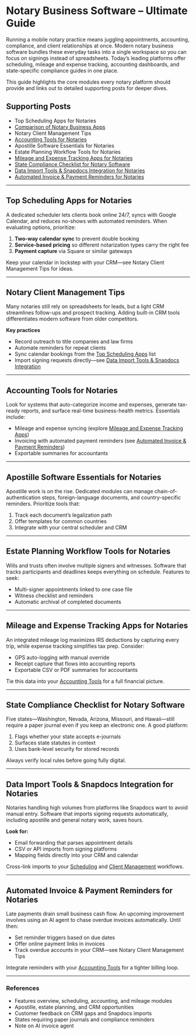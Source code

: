 # Notary Business Software – Ultimate Guide

Running a mobile notary practice means juggling appointments, accounting, compliance, and client relationships at once. Modern notary business software bundles these everyday tasks into a single workspace so you can focus on signings instead of spreadsheets. Today’s leading platforms offer scheduling, mileage and expense tracking, accounting dashboards, and state-specific compliance guides in one place.

This guide highlights the core modules every notary platform should provide and links out to detailed supporting posts for deeper dives.

## Supporting Posts
- Top Scheduling Apps for Notaries
- [Comparison of Notary Business Apps](/notary-app-comparison)
- Notary Client Management Tips
- [Accounting Tools for Notaries](/accounting)
- Apostille Software Essentials for Notaries
- Estate Planning Workflow Tools for Notaries
- [Mileage and Expense Tracking Apps for Notaries](/post/expense-tracking)
- [State Compliance Checklist for Notary Software](/compliance)
- [Data Import Tools & Snapdocs Integration for Notaries](/import-orders)
- [Automated Invoice & Payment Reminders for Notaries](/post/how-does-invoicing-work)

---

## Top Scheduling Apps for Notaries

A dedicated scheduler lets clients book online 24/7, syncs with Google Calendar, and reduces no-shows with automated reminders. When evaluating options, prioritize:

1. **Two-way calendar sync** to prevent double booking  
2. **Service-based pricing** so different notarization types carry the right fee  
3. **Payment capture** via Square or similar gateways  

Keep your calendar in lockstep with your CRM—see Notary Client Management Tips for ideas.

---

## Notary Client Management Tips

Many notaries still rely on spreadsheets for leads, but a light CRM streamlines follow-ups and prospect tracking. Adding built-in CRM tools differentiates modern software from older competitors.

**Key practices**

- Record outreach to title companies and law firms  
- Automate reminders for repeat clients  
- Sync calendar bookings from the [Top Scheduling Apps](/online-scheduler) list
- Import signing requests directly—see [Data Import Tools & Snapdocs Integration](/import-orders)

---

## Accounting Tools for Notaries

Look for systems that auto-categorize income and expenses, generate tax-ready reports, and surface real-time business-health metrics. Essentials include:

- Mileage and expense syncing (explore [Mileage and Expense Tracking Apps](/post/expense-tracking))
- Invoicing with automated payment reminders (see [Automated Invoice & Payment Reminders](/post/how-does-invoicing-work))
- Exportable summaries for accountants  


---

## Apostille Software Essentials for Notaries

Apostille work is on the rise. Dedicated modules can manage chain-of-authentication steps, foreign-language documents, and country-specific reminders. Prioritize tools that:

1. Track each document’s legalization path  
2. Offer templates for common countries  
3. Integrate with your central scheduler and CRM  


---

## Estate Planning Workflow Tools for Notaries

Wills and trusts often involve multiple signers and witnesses. Software that tracks participants and deadlines keeps everything on schedule. Features to seek:

- Multi-signer appointments linked to one case file  
- Witness checklist and reminders  
- Automatic archival of completed documents  


---

## Mileage and Expense Tracking Apps for Notaries

An integrated mileage log maximizes IRS deductions by capturing every trip, while expense tracking simplifies tax prep. Consider:

- GPS auto-logging with manual override  
- Receipt capture that flows into accounting reports  
- Exportable CSV or PDF summaries for accountants  

Tie this data into your [Accounting Tools](/accounting) for a full financial picture.


---

## State Compliance Checklist for Notary Software

Five states—Washington, Nevada, Arizona, Missouri, and Hawaii—still require a paper journal even if you keep an electronic one. A good platform:

1. Flags whether your state accepts e-journals  
2. Surfaces state statutes in context  
3. Uses bank-level security for stored records  

Always verify local rules before going fully digital.


---

## Data Import Tools & Snapdocs Integration for Notaries

Notaries handling high volumes from platforms like Snapdocs want to avoid manual entry. Software that imports signing requests automatically, including apostille and general notary work, saves hours.

**Look for:**

- Email forwarding that parses appointment details  
- CSV or API imports from signing platforms  
- Mapping fields directly into your CRM and calendar  

Cross-link imports to your [Scheduling](/online-scheduler) and [Client Management](/notary-app-comparison) workflows.


---

## Automated Invoice & Payment Reminders for Notaries

Late payments drain small business cash flow. An upcoming improvement involves using an AI agent to chase overdue invoices automatically. Until then:

- Set reminder triggers based on due dates  
- Offer online payment links in invoices  
- Track overdue accounts in your CRM—see Notary Client Management Tips

Integrate reminders with your [Accounting Tools](/accounting) for a tighter billing loop.


---

### References
- Features overview, scheduling, accounting, and mileage modules  
- Apostille, estate planning, and CRM opportunities  
- Customer feedback on CRM gaps and Snapdocs imports  
- States requiring paper journals and compliance reminders
- Note on AI invoice agent

